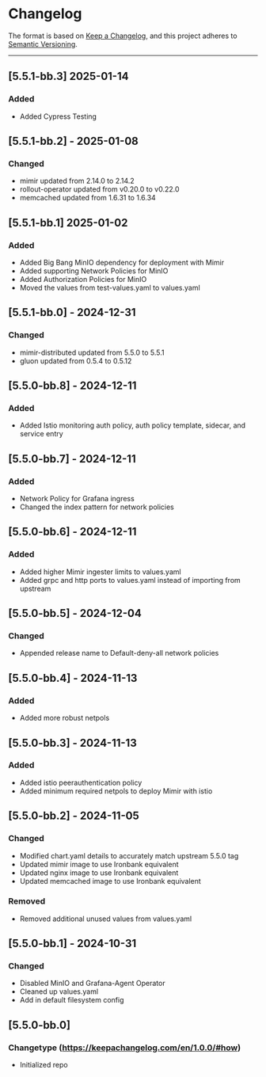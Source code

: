 # Changelog

The format is based on [Keep a Changelog](https://keepachangelog.com/en/1.0.0/), and this project adheres to [Semantic Versioning](https://semver.org/spec/v2.0.0.html).

---
## [5.5.1-bb.3] 2025-01-14
### Added

- Added Cypress Testing

## [5.5.1-bb.2] - 2025-01-08
### Changed

- mimir updated from 2.14.0 to 2.14.2
- rollout-operator updated from v0.20.0 to v0.22.0
- memcached updated from 1.6.31 to 1.6.34

## [5.5.1-bb.1] 2025-01-02
### Added

- Added Big Bang MinIO dependency for deployment with Mimir
- Added supporting Network Policies for MinIO
- Added Authorization Policies for MinIO
- Moved the values from test-values.yaml to values.yaml

## [5.5.1-bb.0] - 2024-12-31
### Changed

- mimir-distributed updated from 5.5.0 to 5.5.1
- gluon updated from 0.5.4 to 0.5.12

## [5.5.0-bb.8] - 2024-12-11
### Added

- Added Istio monitoring auth policy, auth policy template, sidecar, and service entry

## [5.5.0-bb.7] - 2024-12-11
### Added 

- Network Policy for Grafana ingress
- Changed the index pattern for network policies

## [5.5.0-bb.6] - 2024-12-11
### Added 

- Added higher Mimir ingester limits to values.yaml
- Added grpc and http ports to values.yaml instead of importing from upstream

## [5.5.0-bb.5] - 2024-12-04
### Changed

- Appended release name to Default-deny-all network policies

## [5.5.0-bb.4] - 2024-11-13
### Added

- Added more robust netpols

## [5.5.0-bb.3] - 2024-11-13
### Added

- Added istio peerauthentication policy
- Added minimum required netpols to deploy Mimir with istio

## [5.5.0-bb.2] - 2024-11-05
### Changed

- Modified chart.yaml details to accurately match upstream 5.5.0 tag
- Updated mimir image to use Ironbank equivalent 
- Updated nginx image to use Ironbank equivalent
- Updated memcached image to use Ironbank equivalent

### Removed

- Removed additional unused values from values.yaml

## [5.5.0-bb.1] - 2024-10-31
### Changed

- Disabled MinIO and Grafana-Agent Operator
- Cleaned up values.yaml
- Add in default filesystem config

## [5.5.0-bb.0]
### Changetype (<https://keepachangelog.com/en/1.0.0/#how>)

- Initialized repo
